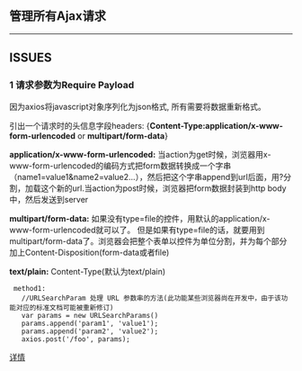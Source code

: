 ## 管理所有Ajax请求

---

## ISSUES
### 1 请求参数为Require Payload 

  因为axios将javascript对象序列化为json格式, 所有需要将数据重新格式。
  
  引出一个请求时的头信息字段headers: {**Content-Type:application/x-www-form-urlencoded** or **multipart/form-data**}
  
 **application/x-www-form-urlencoded:** 当action为get时候，浏览器用x-www-form-urlencoded的编码方式把form数据转换成一个字串（name1=value1&name2=value2...），然后把这个字串append到url后面，用?分割，加载这个新的url.当action为post时候，浏览器把form数据封装到http body中，然后发送到server
 
 **multipart/form-data:** 如果没有type=file的控件，用默认的application/x-www-form-urlencoded就可以了。 但是如果有type=file的话，就要用到multipart/form-data了。浏览器会把整个表单以控件为单位分割，并为每个部分加上Content-Disposition(form-data或者file)
 
 **text/plain:** Content-Type(默认为text/plain)
 
 ```
  method1: 
    //URLSearchParam 处理 URL 参数串的方法(此功能某些浏览器尚在开发中，由于该功能对应的标准文档可能被重新修订)
    var params = new URLSearchParams()
    params.append('param1', 'value1');
    params.append('param2', 'value2');
    axios.post('/foo', params);
 ```
 
 [详情](https://github.com/mzabriskie/axios/blob/master/README.md#using-applicationx-www-form-urlencoded-format)

